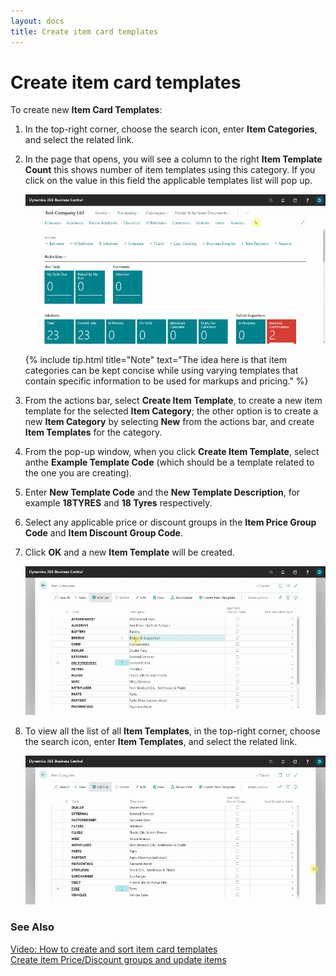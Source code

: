 ```yaml
---
layout: docs
title: Create item card templates
---
```


# Create item card templates
To create new **Item Card Templates**:
1. In the top-right corner, choose the search icon, enter **Item Categories**, and select the related link. 
2. In the page that opens, you will see a column to the right **Item Template Count** this shows number of item templates using this category. If you click on the value in this field the applicable templates list will pop up.

   ![](media/garagehive-create-item-template1.gif)
   

   {% include tip.html title="Note" text="The idea here is that item categories can be kept concise while using varying templates that contain specific information to be used for markups and pricing." %}

3. From the actions bar, select **Create Item Template**, to create a new item template for the selected **Item Category**; the other option is to create a new **Item Category** by selecting **New** from the actions bar, and create **Item Templates** for the category.
4. From the pop-up window, when you click **Create Item Template**, select anthe **Example Template Code** (which should be a template related to the one you are creating).
5. Enter **New Template Code** and the **New Template Description**, for example **18TYRES** and **18 Tyres** respectively.
6. Select any applicable price or discount groups in the **Item Price Group Code** and **Item Discount Group Code**.
7. Click **OK** and a new **Item Template** will be created.

   ![](media/garagehive-create-item-template2.gif)

8. To view all the list of all **Item Templates**, in the top-right corner, choose the search icon, enter **Item Templates**, and select the related link.

   ![](media/garagehive-create-item-template3.gif)


 ### See Also 

 [Video: How to create and sort item card templates](https://www.youtube.com/watch?v=mbS2QuaEagE) \
 [Create item Price/Discount groups and update items](/docs/item-price-discount-groups.html "Create item Price/Discount groups and update items") 
